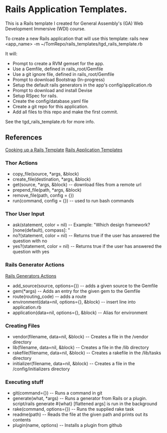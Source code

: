 # Rails Application Templates.


This is a Rails template I created for General Assembly's (GA) Web Development Immersive (WDI) course.


To create a new Rails application that will use this template:
rails new <app_name> -m ~/TomRepo/rails_templates/tgd_rails_template.rb 

It will: 
* Prompt to create a RVM gemset for the app.
* Use a Gemfile, defined in rails_root/Gemfile
* Use a git ignore file, defined in rails_root/Gemfile
* Prompt to download Bootstrap (In-progress)
* Setup the default rails generators in the app's config/application.rb
* Prompt to download and install Devise
* Setup RSpec for rails.
* Create the config/database.yaml file
* Create a git repo for this application.
* Add all files to this repo and make the first commit.

See the tgd_rails_template.rb for more info.

## References
[Cooking up a Rails Template](http://blog.madebydna.com/all/code/2010/10/11/cooking-up-a-custom-rails3-template.html)
[Rails Application Templates](http://technology.stitchfix.com/blog/2014/01/06/rails-app-templates/)

### Thor Actions
* copy_file(source, *args, &block)
* create_file(destination, *args, &block)
* get(source, *args, &block) -- download files from a remote url
* prepend_file(path, *args, &block)
* remove_file(path, config = {})
* run(command, config = {}) -- used to run bash commands

### Thor User Input
* ask(statement, color = nil) -- Example: "Which design framework? [none(default), compass]: "
* no?(statement, color = nil) -- Returns true if the user has answered the question with no
* yes?(statement, color = nil) -- Returns true if the user has answered the question with yes

### Rails Generator Actions
[Rails Generators Actions](http://api.rubyonrails.org/v4.0.1/classes/Rails/Generators/Actions.html)
* add_source(source, options={}) -- adds a given source to the Gemfile
* gem(*args) -- Adds an entry for the given gem to the Gemfile
* route(routing_code) -- adds a route
* environment(data=nil, options={}, &block) -- insert line into application.rb
* application(data=nil, options={}, &block) -- Alias for environment

### Creating Files
* vendor(filename, data=nil, &block) -- Creates a file in the /vendor directory
* lib(filename, data=nil, &block) -- Creates a file in the /lib directory
* rakefile(filename, data=nil, &block) -- Creates a rakefile in the /lib/tasks directory
* initializer(filename, data=nil, &block) -- Creates a file in the /config/initializers directory

### Executing stuff
* git(command={}) -- Runs a command in git
* generate(what, *args) -- Runs a generator from Rails or a plugin. script/rails generate #{what} [flattened args] is run in the background
* rake(command, options={}) -- Runs the supplied rake task
* readme(path) -- Reads the file at the given path and prints out its contents
* plugin(name, options) -- Installs a plugin from github
